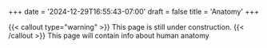 +++
date = '2024-12-29T16:55:43-07:00'
draft = false
title = 'Anatomy'
+++

{{< callout type="warning" >}}
  This page is still under construction.
{{< /callout >}}
This page will contain info about human anatomy